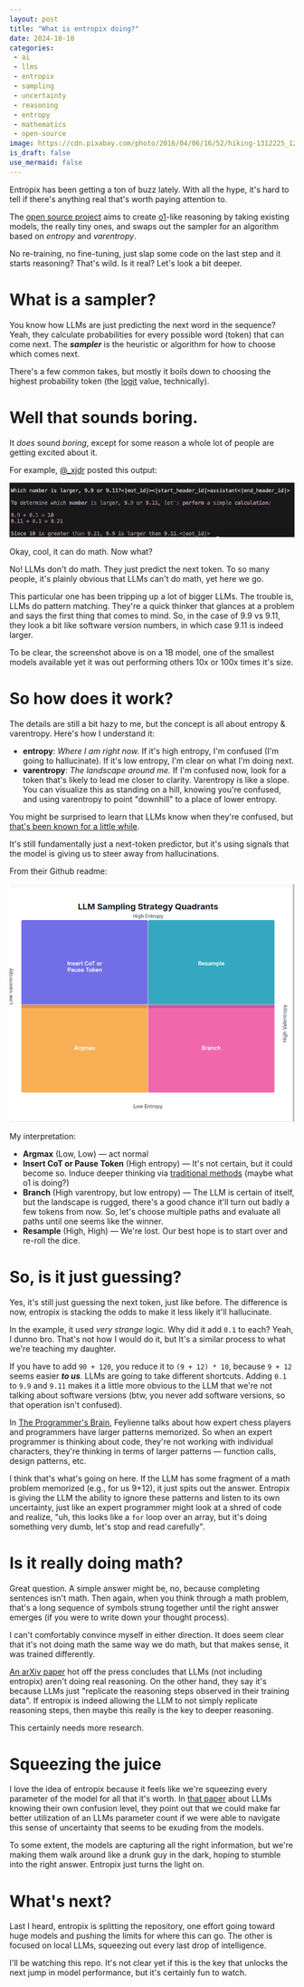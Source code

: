 ```yaml
---
layout: post
title: "What is entropix doing?"
date: 2024-10-10
categories:
 - ai
 - llms
 - entropix
 - sampling
 - uncertainty
 - reasoning
 - entropy
 - mathematics
 - open-source
image: https://cdn.pixabay.com/photo/2016/04/06/16/52/hiking-1312225_1280.jpg
is_draft: false
use_mermaid: false
---
```


Entropix has been getting a ton of buzz lately. With all the hype, it's hard to tell if there's 
anything real that's worth paying attention to.

The [open source project][gh] aims to create [o1][o1]-like reasoning by taking existing models, the
really tiny ones, and swaps out the sampler for an algorithm based on *entropy* and *varentropy*.

No re-training, no fine-tuning, just slap some code on the last step and it starts reasoning? That's
wild. Is it real? Let's look a bit deeper.

# What is a sampler? 
You know how LLMs are just predicting the next word in the sequence? Yeah, they calculate
probabilities for every possible word (token) that can come next. The _**sampler**_ is the
heuristic or algorithm for how to choose which comes next.

There's a few common takes, but mostly it boils down to choosing the highest probability token 
(the [logit][logit] value, technically).

# Well that sounds boring.
It _does_ sound _boring_, except for some reason a whole lot of people are getting excited about 
it. 

For example, [@_xjdr][x] posted this output:

![LLM output that says: To determine which number is larger, 9.9 or 9.11, let's perform a simple calculation: 9.9 + 0.1 = 10 9.11 + 0.1 = 9.21 Since 10 is greater than 9.21, 9.9 is larger than 9.11.](/images/9plus9.jpg)

Okay, cool, it can do math. Now what?

No! LLMs don't do math. They just predict the next token. To so many people, it's plainly obvious
that LLMs can't do math, yet here we go.

This particular one has been tripping up a lot of bigger LLMs. The trouble is, LLMs do pattern matching.
They're a quick thinker that glances at a problem and says the first thing that comes to mind. So,
in the case of 9.9 vs 9.11, they look a bit like software version numbers, in which case 9.11 is indeed
larger.

To be clear, the screenshot above is on a 1B model, one of the smallest models available yet it was out
performing others 10x or 100x times it's size.


# So how does it work?
The details are still a bit hazy to me, but the concept is all about entropy & varentropy. Here's how I 
understand it:

* **entropy**: _Where I am right now._ If it's high entropy, I'm confused (I'm going to hallucinate). 
    If it's low entropy, I'm clear on what I'm doing next.
* **varentropy**: _The landscape around me._ If I'm confused now, look for a token that's likely to lead me
    closer to clarity. Varentropy is like a slope. You can visualize this as standing on a hill, knowing
    you're confused, and using varentropy to point "downhill" to a place of lower entropy.

You might be surprised to learn that LLMs know when they're confused, but [that's been known for a
little while][confused].

It's still fundamentally just a next-token predictor, but it's using signals that the model is giving 
us to steer away from hallucinations.

From their Github readme:

![quadrant](/images/entropy_quadrants.png)

My interpretation:

* **Argmax** (Low, Low) — act normal
* **Insert CoT or Pause Token** (High entropy) — It's not certain, but it could become so. Induce deeper thinking via [traditional methods][CoT] (maybe
    what o1 is doing?)
* **Branch** (High varentropy, but low entropy) — The LLM is certain of itself, but the landscape is rugged, 
    there's a good chance
    it'll turn out badly a few tokens from now. So, let's choose multiple paths and evaluate all paths
    until one seems like the winner.
* **Resample** (High, High) — We're lost. Our best hope is to start over and re-roll the dice.


# So, is it just guessing?
Yes, it's still just guessing the next token, just like before. The difference is now, entropix is
stacking the odds to make it less likely it'll hallucinate.

In the example, it used _very strange_ logic. Why did it add `0.1` to each? Yeah, I dunno bro. That's
not how I would do it, but It's a similar process to what we're teaching my daughter.

If you have to add `90 + 120`, you reduce it to `(9 + 12) * 10`, because `9 + 12` seems easier _**to us**_.
LLMs are going to take different shortcuts. Adding `0.1` to `9.9` and `9.11` makes it a little more
obvious to the LLM that we're not talking about software versions (btw, you never add software versions, so that
operation isn't confused).

In [The Programmer's Brain][brain], Feylienne talks about how expert chess players and programmers
have larger patterns memorized. So when an expert programmer is thinking about code, they're not working
with individual characters, they're thinking in terms of larger patterns — function calls, design
patterns, etc.

I think that's what's going on here. If the LLM has some fragment of a math problem memorized (e.g.,
for us 9+12), it just spits out the answer. Entropix is giving the LLM the ability to ignore these patterns and 
listen to its own uncertainty, just like an expert programmer might look at a shred of code and realize, 
"uh, this looks like a `for` loop over an array, but it's doing something very dumb, let's stop and read 
carefully".


# Is it really doing math?
Great question. A simple answer might be, no, because completing sentences isn't math. Then again,
when you think through a math problem, that's a long sequence of symbols strung together until the
right answer emerges (if you were to write down your thought process).

I can't comfortably convince myself in either direction. It
does seem clear that it's not doing math the same way we do math, but that makes sense, it was
trained differently.

[An arXiv paper][chi] hot off the press concludes that LLMs (not including entropix) aren't doing real
reasoning. On the other hand, they say it's because LLMs just "replicate the reasoning steps observed 
in their training data". If entropix is indeed allowing the LLM to not simply replicate reasoning steps,
then maybe this really is the key to deeper reasoning. 

This certainly needs more research.


# Squeezing the juice
I love the idea of entropix because it feels like we're squeezing every parameter of the model for all that it's
worth. In [that paper][confused] about LLMs knowing their own confusion level, they point out that
we could make far better utilization of an LLMs parameter count if we were able to navigate this
sense of uncertainty that seems to be exuding from the models.

To some extent, the models are capturing all the right information, but we're making them walk
around like a drunk guy in the dark, hoping to stumble into the right answer. Entropix just turns 
the light on.

# What's next?
Last I heard, entropix is splitting the repository, one effort going toward huge models and pushing the
limits for where this can go. The other is focused on local LLMs, squeezing out every last drop of 
intelligence.

I'll be watching this repo. It's not clear yet if this is the key that unlocks the next jump in
model performance, but it's certainly fun to watch.



 [gh]: https://github.com/xjdr-alt/entropix
 [o1]: https://openai.com/index/introducing-openai-o1-preview/
 [logit]: https://stackoverflow.com/a/43577384/503826
 [x]: https://x.com/_xjdr
 [confused]: https://arxiv.org/abs/2410.02707
 [chi]: https://arxiv.org/abs/2410.05229
 [CoT]: https://arxiv.org/abs/2201.11903
 [brain]: https://www.manning.com/books/the-programmers-brain
